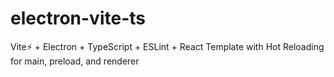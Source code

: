 # electron-vite-ts
Vite⚡ + Electron + TypeScript + ESLint + React Template with Hot Reloading for main, preload, and renderer

